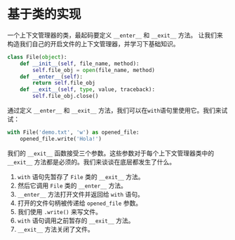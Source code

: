 # 基于类的实现

一个上下文管理器的类，最起码要定义 ```__enter__``` 和 ```__exit__``` 方法。
让我们来构造我们自己的开启文件的上下文管理器，并学习下基础知识。

```python
class File(object):
    def __init__(self, file_name, method):
        self.file_obj = open(file_name, method)
    def __enter__(self):
        return self.file_obj
    def __exit__(self, type, value, traceback):
        self.file_obj.close()
```

通过定义 ```__enter__``` 和 ```__exit__``` 方法，我们可以在```with```语句里使用它。我们来试试：

```python
with File('demo.txt', 'w') as opened_file:
    opened_file.write('Hola!')
```

我们的 ```__exit__``` 函数接受三个参数。这些参数对于每个上下文管理器类中的 ```__exit__``` 方法都是必须的。我们来谈谈在底层都发生了什么。

1. ```with``` 语句先暂存了 ```File``` 类的 ```__exit__``` 方法。
2. 然后它调用 ```File``` 类的 ```__enter__``` 方法。
3. ```__enter__``` 方法打开文件并返回给 ```with``` 语句。
4. 打开的文件句柄被传递给 ```opened_file``` 参数。
5. 我们使用 ```.write()``` 来写文件。
6. ```with``` 语句调用之前暂存的 ```__exit__``` 方法。
7. ```__exit__``` 方法关闭了文件。
